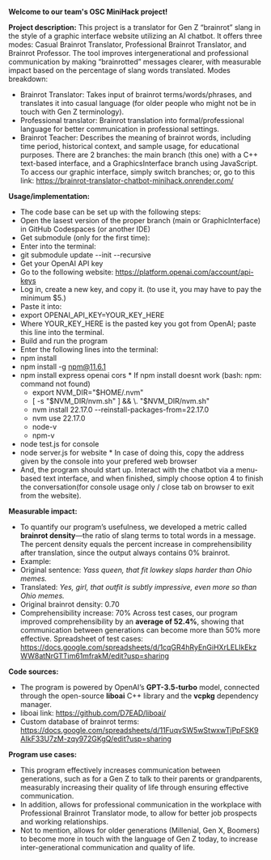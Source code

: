 **Welcome to our team's OSC MiniHack project!**

**Project description:**
This project is a translator for Gen Z “brainrot” slang in the style of a graphic interface website utilizing an AI chatbot. It offers three modes: Casual Brainrot Translator, Professional Brainrot Translator, and Brainrot Professor. The tool improves intergenerational and professional communication by making “brainrotted” messages clearer, with measurable impact based on the percentage of slang words translated.
Modes breakdown: 
  * Brainrot Translator: Takes input of brainrot terms/words/phrases, and translates it into casual language (for older people who might not be in touch with Gen Z terminology).
  * Professional translator: Brainrot translation into formal/professional language for better communication in professional settings.
  * Brainrot Teacher: Describes the meaning of brainrot words, including time period, historical context, and sample usage, for educational purposes.
There are 2 branches: the main branch (this one) with a C++ text-based interface, and a GraphicsInterface branch using JavaScript. To access our graphic interface, simply switch branches; or, go to this link: https://brainrot-translator-chatbot-minihack.onrender.com/

**Usage/implementation:**
  * The code base can be set up with the following steps:
  * Open the lasest version of the proper branch (main or GraphicInterface) in GitHub Codespaces (or another IDE)
  * Get submodule (only for the first time):
   * Enter into the terminal:
   * git submodule update --init --recursive
  * Get your OpenAI API key
   * Go to the following website: https://platform.openai.com/account/api-keys
   * Log in, create a new key, and copy it. (to use it, you may have to pay the minimum $5.)
   * Paste it into:
   * export OPENAI_API_KEY=YOUR_KEY_HERE
   * Where YOUR_KEY_HERE is the pasted key you got from OpenAI; paste this line into the terminal.
  * Build and run the program
   * Enter the following lines into the terminal:
   * npm install
   * npm install -g npm@11.6.1
   * npm install express openai cors
    * If npm install doesnt work (bash: npm: command not found)
      * export NVM_DIR="$HOME/.nvm"
      * [ -s "$NVM_DIR/nvm.sh" ] && \. "$NVM_DIR/nvm.sh"
      * nvm install 22.17.0 --reinstall-packages-from=22.17.0
      * nvm use 22.17.0
       * node-v
       * npm-v
   * node test.js for console
   * node server.js for website
    * In case of doing this, copy the address given by the console into your prefered web browser  
  * And, the program should start up. Interact with the chatbot via a menu-based text interface, and when finished, simply choose option 4 to finish the conversation(for console usage only / close tab on browser to exit from the website).

**Measurable impact:**
  * To quantify our program’s usefulness, we developed a metric called **brainrot density**—the ratio of slang terms to total words in a message. The percent density equals the percent increase in comprehensibility after translation, since the output always contains 0% brainrot.
  * Example:
   * Original sentence: _Yass queen, that fit lowkey slaps harder than Ohio memes._
   * Translated: _Yes, girl, that outfit is subtly impressive, even more so than Ohio memes._
   * Original brainrot density: 0.70
   * Comprehensibility increase: 70%
Across test cases, our program improved comprehensibility by an **average of 52.4%**, showing that communication between generations can become more than 50% more effective. Spreadsheet of test cases: https://docs.google.com/spreadsheets/d/1cqGR4hRyEnGiHXrLELIkEkzWW8atNrGTTim61mfrakM/edit?usp=sharing

**Code sources:**
  * The program is powered by OpenAI’s **GPT-3.5-turbo** model, connected through the open-source **liboai** C++ library and the **vcpkg** dependency manager.
  * liboai link: https://github.com/D7EAD/liboai/
  * Custom database of brainrot terms: https://docs.google.com/spreadsheets/d/11FuqvSW5wStwxwTjPpFSK9AIkF33U7zM-zqy972GKgQ/edit?usp=sharing

**Program use cases:**
  * This program effectively increases communication between generations, such as for a Gen Z to talk to their parents or grandparents, measurably increasing their quality of life through ensuring effective communication.
  * In addition, allows for professional communication in the workplace with Professional Brainrot Translator mode, to allow for better job prospects and working relationships.
  * Not to mention, allows for older generations (Millenial, Gen X, Boomers) to become more in touch with the language of Gen Z today, to increase inter-generational communication and quality of life.
